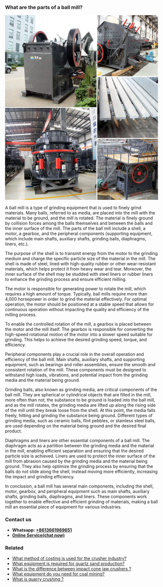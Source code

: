 <h3>What are the parts of a ball mill?</h3><img src='1701743072.jpg' alt=''><p>A ball mill is a type of grinding equipment that is used to finely grind materials. Many balls, referred to as media, are placed into the mill with the material to be ground, and the mill is rotated. The material is finely ground by collision forces among the balls themselves and between the balls and the inner surface of the mill. The parts of the ball mill include a shell, a motor, a gearbox, and the peripheral components (supporting equipment, which include main shafts, auxiliary shafts, grinding balls, diaphragms, liners, etc.).</p><p>The purpose of the shell is to transmit energy from the motor to the grinding medium and charge the specific particle size of the material in the mill. The shell is made of steel, lined with high-quality rubber or other wear-resistant materials, which helps protect it from heavy wear and tear. Moreover, the inner surface of the shell may be studded with steel liners or rubber liners to enhance the grinding process and ensure efficient milling.</p><p>The motor is responsible for generating power to rotate the mill, which requires a high amount of torque. Typically, ball mills require more than 4,000 horsepower in order to grind the material effectively. For optimal operation, the motor should be positioned at a stable speed that allows for continuous operation without impacting the quality and efficiency of the milling process.</p><p>To enable the controlled rotation of the mill, a gearbox is placed between the motor and the mill itself. The gearbox is responsible for converting the high-speed rotational motion of the motor into a slower speed suitable for grinding. This helps to achieve the desired grinding speed, torque, and efficiency.</p><p>Peripheral components play a crucial role in the overall operation and efficiency of the ball mill. Main shafts, auxiliary shafts, and supporting equipment, such as bearings and roller assemblies, ensure the smooth and consistent rotation of the mill. These components must be designed to withstand high loads, vibrations, and potential impact from the grinding media and the material being ground.</p><p>Grinding balls, also known as grinding media, are critical components of the ball mill. They are spherical or cylindrical objects that are filled in the mill, more often than not, the substance to be ground is loaded into the ball mill, and as the mill rotates, the grinding media are lifted up along the rising side of the mill until they break loose from the shell. At this point, the media falls freely, hitting and grinding the substance being ground. Different types of grinding media, such as ceramic balls, flint pebbles, or stainless steel balls, are used depending on the material being ground and the desired final product.</p><p>Diaphragms and liners are other essential components of a ball mill. The diaphragm acts as a partition between the grinding media and the material in the mill, enabling efficient separation and ensuring that the desired particle size is achieved. Liners are used to protect the inner surface of the mill from abrasion caused by the grinding media and the material being ground. They also help optimize the grinding process by ensuring that the balls do not slide along the shell, instead moving more efficiently, increasing the impact and grinding efficiency.</p><p>In conclusion, a ball mill has several main components, including the shell, motor, gearbox, and peripheral equipment such as main shafts, auxiliary shafts, grinding balls, diaphragms, and liners. These components work together to enable effective and efficient grinding of materials, making a ball mill an essential piece of equipment for various industries.</p><h3>Contact us</h3><ul><li><strong>Whatsapp:&nbsp;<a href="https://wa.me/8613661969651">+8613661969651</a></strong></li><li><a href="https://swt.shibang-china.com/?git&amp;zhl&amp;What are the parts of a ball mill"><strong>Online Service(chat now)</strong></a></li></ul><h3>Related</h3><ul><li><a href='What method of costing is used for the crusher industry.md'>What method of costing is used for the crusher industry?</a></li><li><a href='What equipment is required for quartz sand production.md'>What equipment is required for quartz sand production?</a></li><li><a href='What is the difference between impact cone jaw crushers .md'>What is the difference between impact cone jaw crushers ?</a></li><li><a href='What equipment do you need for coal mining.md'>What equipment do you need for coal mining?</a></li><li><a href='What is quarry crushing .md'>What is quarry crushing ?</a></li></ul>